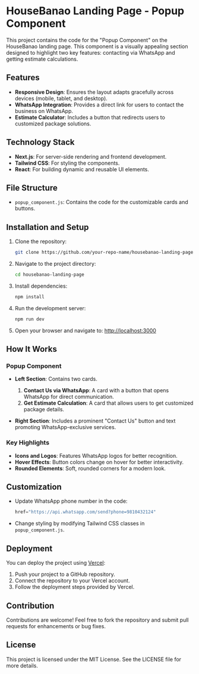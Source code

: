 # HouseBanao Landing Page - Popup Component

This project contains the code for the "Popup Component" on the HouseBanao landing page. This component is a visually appealing section designed to highlight two key features: contacting via WhatsApp and getting estimate calculations.

## Features

- **Responsive Design**: Ensures the layout adapts gracefully across devices (mobile, tablet, and desktop).
- **WhatsApp Integration**: Provides a direct link for users to contact the business on WhatsApp.
- **Estimate Calculator**: Includes a button that redirects users to customized package solutions.

## Technology Stack

- **Next.js**: For server-side rendering and frontend development.
- **Tailwind CSS**: For styling the components.
- **React**: For building dynamic and reusable UI elements.

## File Structure

- `popup_component.js`: Contains the code for the customizable cards and buttons.

## Installation and Setup

1. Clone the repository:
   ```bash
   git clone https://github.com/your-repo-name/housebanao-landing-page.git
   ```

2. Navigate to the project directory:
   ```bash
   cd housebanao-landing-page
   ```

3. Install dependencies:
   ```bash
   npm install
   ```

4. Run the development server:
   ```bash
   npm run dev
   ```

5. Open your browser and navigate to:
   [http://localhost:3000](http://localhost:3000)

## How It Works

### Popup Component

- **Left Section**: Contains two cards.
  1. **Contact Us via WhatsApp**: A card with a button that opens WhatsApp for direct communication.
  2. **Get Estimate Calculation**: A card that allows users to get customized package details.

- **Right Section**: Includes a prominent "Contact Us" button and text promoting WhatsApp-exclusive services.

### Key Highlights

- **Icons and Logos**: Features WhatsApp logos for better recognition.
- **Hover Effects**: Button colors change on hover for better interactivity.
- **Rounded Elements**: Soft, rounded corners for a modern look.

## Customization

- Update WhatsApp phone number in the code:
  ```javascript
  href="https://api.whatsapp.com/send?phone=9810432124"
  ```

- Change styling by modifying Tailwind CSS classes in `popup_component.js`.

## Deployment

You can deploy the project using [Vercel](https://vercel.com/):

1. Push your project to a GitHub repository.
2. Connect the repository to your Vercel account.
3. Follow the deployment steps provided by Vercel.

## Contribution

Contributions are welcome! Feel free to fork the repository and submit pull requests for enhancements or bug fixes.

## License

This project is licensed under the MIT License. See the LICENSE file for more details.
